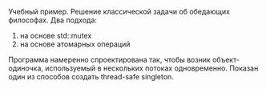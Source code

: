 Учебный пример. Решение классической задачи об обедающих философах. Два подхода:

1. на основе std::mutex
2. на основе атомарных операций


Программа намеренно спроектирована так, чтобы возник объект-одиночка, используемый в нескольких потоках одновременно. 
Показан один из способов создать thread-safe singleton.
